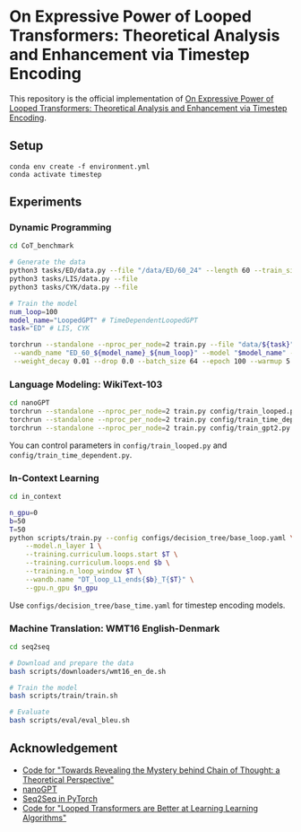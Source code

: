 # On Expressive Power of Looped Transformers: Theoretical Analysis and Enhancement via Timestep Encoding

This repository is the official implementation of [On Expressive Power of Looped Transformers: Theoretical Analysis and Enhancement via Timestep Encoding](https://arxiv.org/abs/2410.01405).

## Setup

```shell
conda env create -f environment.yml
conda activate timestep
```

## Experiments

### Dynamic Programming

```bash
cd CoT_benchmark

# Generate the data
python3 tasks/ED/data.py --file "/data/ED/60_24" --length 60 --train_size 1e6 --test_size 1e3 --using 24 # Here `using` + 2 = the max size of working vocabulary.
python3 tasks/LIS/data.py --file 
python3 tasks/CYK/data.py --file 

# Train the model
num_loop=100
model_name="LoopedGPT" # TimeDependentLoopedGPT
task="ED" # LIS, CYK

torchrun --standalone --nproc_per_node=2 train.py --file "data/${task}" --folder "tasks/${task}" --output_dir "output/${task}/${model_name}_${num_loop}" \
 --wandb_name "ED_60_${model_name}_${num_loop}" --model "$model_name" --maxlen 127 --maxdata 127 --vocab 211 --num_range 180 --learning_rate 1e-4 \
 --weight_decay 0.01 --drop 0.0 --batch_size 64 --epoch 100 --warmup 5 --dmodel 256 --head 4 --num_layer 1 --num_loop "$num_loop"
```

### Language Modeling: WikiText-103

```bash
cd nanoGPT
torchrun --standalone --nproc_per_node=2 train.py config/train_looped.py
torchrun --standalone --nproc_per_node=2 train.py config/train_time_dependent.py
torchrun --standalone --nproc_per_node=2 train.py config/train_gpt2.py
```
You can control parameters in `config/train_looped.py` and `config/train_time_dependent.py`.

### In-Context Learning

```bash
cd in_context

n_gpu=0
b=50
T=50
python scripts/train.py --config configs/decision_tree/base_loop.yaml \
    --model.n_layer 1 \
    --training.curriculum.loops.start $T \
    --training.curriculum.loops.end $b \
    --training.n_loop_window $T \
    --wandb.name "DT_loop_L1_ends{$b}_T{$T}" \
    --gpu.n_gpu $n_gpu
```
Use `configs/decision_tree/base_time.yaml` for timestep encoding models.

### Machine Translation: WMT16 English-Denmark

```bash
cd seq2seq

# Download and prepare the data
bash scripts/downloaders/wmt16_en_de.sh

# Train the model
bash scripts/train/train.sh

# Evaluate
bash scripts/eval/eval_bleu.sh

```

## Acknowledgement

- [Code for "Towards Revealing the Mystery behind Chain of Thought: a Theoretical Perspective"](https://github.com/guyuntian/CoT_benchmark)
- [nanoGPT](https://github.com/karpathy/nanoGPT)
- [Seq2Seq in PyTorch](https://github.com/eladhoffer/seq2seq.pytorch)
- [Code for "Looped Transformers are Better at Learning Learning Algorithms"](https://github.com/Leiay/looped_transformer)